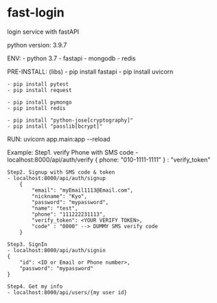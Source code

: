 # fast-login
login service with fastAPI

python version: 3.9.7

ENV:
    - python 3.7
    - fastapi
    - mongodb
    - redis

PRE-INSTALL: (libs)
    - pip install fastapi
    - pip install uvicorn

    - pip install pytest
    - pip install request

    - pip install pymongo
    - pip install redis

    - pip install "python-jose[cryptography]"
    - pip install "passlib[bcrypt]"

RUN: uvicorn app.main:app --reload


Example:
    Step1. verify Phone with SMS code
    - localhost:8000/api/auth/verify
        { phone: "010-1111-1111" }
        <RESPONSE> : "verify_token"

    Step2. Signup with SMS code & token
    - localhost:8000/api/auth/signup
        {
            "email": "myEmail1113@Email.com",
            "nickname": "Kyo",
            "password": "mypassword",
            "name": "test",
            "phone": "111222231113",
            "verify_token": <YOUR VERIFY TOKEN>,
            "code" : "0000" --> DUMMY SMS verify code
        }

    Step3. SignIn
    - localhost:8000/api/auth/signin
    {
        "id": <ID or Email or Phone number>,
        "password": "mypassword"
    }

    Step4. Get my info
    - localhost:8000/api/users/{my user id}
